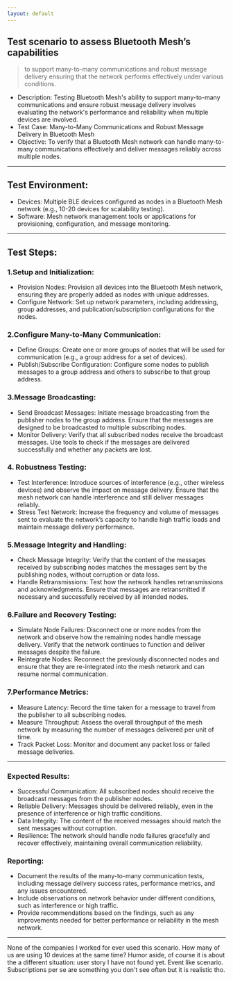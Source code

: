 ```yaml
---
layout: default
---
```


## Test scenario to assess Bluetooth Mesh’s capabilities 
> to support many-to-many communications and robust message delivery
> ensuring that the network performs effectively under various conditions.


* Description: Testing Bluetooth Mesh's ability to support many-to-many communications and ensure robust message delivery involves evaluating the network's performance and reliability when multiple devices are involved.
* Test Case: Many-to-Many Communications and Robust Message Delivery in Bluetooth Mesh
* Objective:
To verify that a Bluetooth Mesh network can handle many-to-many communications effectively and deliver messages reliably across multiple nodes.

---

## Test Environment:

* Devices: Multiple BLE devices configured as nodes in a Bluetooth Mesh network (e.g., 10-20 devices for scalability testing). 
* Software: Mesh network management tools or applications for provisioning, configuration, and message monitoring.

---

## Test Steps:

### 1.Setup and Initialization:

* Provision Nodes: Provision all devices into the Bluetooth Mesh network, ensuring they are properly added as nodes with unique addresses.
* Configure Network: Set up network parameters, including addressing, group addresses, and publication/subscription configurations for the nodes.

### 2.Configure Many-to-Many Communication:

* Define Groups: Create one or more groups of nodes that will be used for communication (e.g., a group address for a set of devices).
* Publish/Subscribe Configuration: Configure some nodes to publish messages to a group address and others to subscribe to that group address.

### 3.Message Broadcasting:

* Send Broadcast Messages: Initiate message broadcasting from the publisher nodes to the group address. Ensure that the messages are designed to be broadcasted to multiple subscribing nodes.
* Monitor Delivery: Verify that all subscribed nodes receive the broadcast messages. Use tools to check if the messages are delivered successfully and whether any packets are lost.

### 4. Robustness Testing:

* Test Interference: Introduce sources of interference (e.g., other wireless devices) and observe the impact on message delivery. Ensure that the mesh network can handle interference and still deliver messages reliably.
* Stress Test Network: Increase the frequency and volume of messages sent to evaluate the network’s capacity to handle high traffic loads and maintain message delivery performance.

### 5.Message Integrity and Handling:

* Check Message Integrity: Verify that the content of the messages received by subscribing nodes matches the messages sent by the publishing nodes, without corruption or data loss.
* Handle Retransmissions: Test how the network handles retransmissions and acknowledgments. Ensure that messages are retransmitted if necessary and successfully received by all intended nodes.

### 6.Failure and Recovery Testing:

* Simulate Node Failures: Disconnect one or more nodes from the network and observe how the remaining nodes handle message delivery. Verify that the network continues to function and deliver messages despite the failure.
* Reintegrate Nodes: Reconnect the previously disconnected nodes and ensure that they are re-integrated into the mesh network and can resume normal communication.

### 7.Performance Metrics:

* Measure Latency: Record the time taken for a message to travel from the publisher to all subscribing nodes.
* Measure Throughput: Assess the overall throughput of the mesh network by measuring the number of messages delivered per unit of time.
* Track Packet Loss: Monitor and document any packet loss or failed message deliveries.

---

### Expected Results:
* Successful Communication: All subscribed nodes should receive the broadcast messages from the publisher nodes.
* Reliable Delivery: Messages should be delivered reliably, even in the presence of interference or high traffic conditions.
* Data Integrity: The content of the received messages should match the sent messages without corruption.
* Resilience: The network should handle node failures gracefully and recover effectively, maintaining overall communication reliability.

### Reporting:
* Document the results of the many-to-many communication tests, including message delivery success rates, performance metrics, and any issues encountered.
* Include observations on network behavior under different conditions, such as interference or high traffic.
* Provide recommendations based on the findings, such as any improvements needed for better performance or reliability in the mesh network.

---

None of the companies I worked for ever used this scenario. How many of us are using 10 devices at the same time?
Humor aside, of course it is about the a different situation: user story I have not found yet. Event like scenario.
Subscriptions per se are something you don't see often but it is realistic tho.
